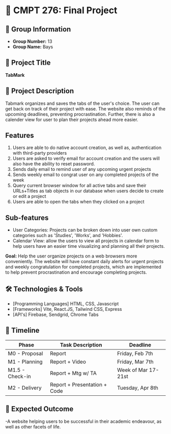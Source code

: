 # 📌 CMPT 276: Final Project

## 📂 Group Information
- **Group Number:** 13
- **Group Name:** Bays

## 📝 Project Title
**TabMark**

## 📖 Project Description
Tabmark organizes and saves the tabs of the user's choice. The user can get back on track of their project with ease. The website also reminds of the upcoming deadlines, preventing procrastination. Further, there is also a calender view for user to plan their projects ahead more easier.

## Features
1. Users are able to do native account creation, as well as, authentication with third-party providers
2. Users are asked to verify email for account creation and the users will also have the ability to reset password.
3. Sends daily email to remind user of any upcoming urgent projects
4. Sends weekly email to congrat user on any completed projects of the week
5. Query current browser window for all active tabs and save their URLs+Titles as tab objects in our database when users decide to create or edit a project
6. Users are able to open the tabs when they clicked on a project

## Sub-features
- User Categories: Projects can be broken down into user own custom categories such as 'Studies', 'Works', and 'Hobbies'.
- Calendar View: allow the users to view all projects in calendar form to help users have an easier time visualizing and planning all their projects.

__**Goal:**__ Help the user organize projects on a web browsers more conveniently. The website will have constant daily alerts for urgent projects and weekly congratulation for completed projects, which are implemented to help prevent procrastination and encourage completing projects.

## 🛠️ Technologies & Tools
- [Programming Languages] HTML, CSS, Javascript
- [Frameworks] Vite, React.JS, Tailwind CSS, Express
- [API's] Firebase, Sendgrid, Chrome Tabs

## 📆 Timeline
| Phase            | Task Description                   | Deadline              |
|------------------|------------------------------------|-----------------------|
| M0 - Proposal    | Report                             | Friday, Feb 7th       |
| M1 - Planning    | Report + Video                     | Friday, Mar 7th       |
| M1.5 - Check-in  | Report + Mtg w/ TA                 | Week of Mar 17-21st   |
| M2 - Delivery    | Report + Presentation + Code       | Tuesday, Apr 8th      |

## 🚀 Expected Outcome
-A website helping users to be successful in their academic endeavour, as well as other facets of life.
